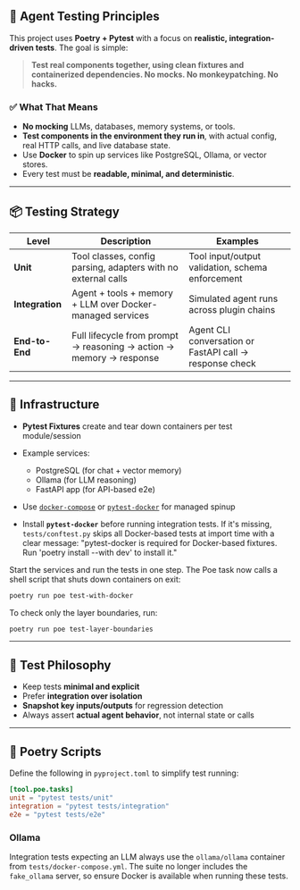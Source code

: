 ## 🧪 Agent Testing Principles

This project uses **Poetry + Pytest** with a focus on **realistic, integration-driven tests**. The goal is simple:

> **Test real components together, using clean fixtures and containerized dependencies. No mocks. No monkeypatching. No hacks.**

### ✅ What That Means

* **No mocking** LLMs, databases, memory systems, or tools.
* **Test components in the environment they run in**, with actual config, real HTTP calls, and live database state.
* Use **Docker** to spin up services like PostgreSQL, Ollama, or vector stores.
* Every test must be **readable, minimal, and deterministic**.

---

## 📦 Testing Strategy

| Level           | Description                                                         | Examples                                                |
| --------------- | ------------------------------------------------------------------- | ------------------------------------------------------- |
| **Unit**        | Tool classes, config parsing, adapters with no external calls       | Tool input/output validation, schema enforcement        |
| **Integration** | Agent + tools + memory + LLM over Docker-managed services           | Simulated agent runs across plugin chains               |
| **End-to-End**  | Full lifecycle from prompt → reasoning → action → memory → response | Agent CLI conversation or FastAPI call → response check |

---

## 🔧 Infrastructure

* **Pytest Fixtures** create and tear down containers per test module/session
* Example services:

  * PostgreSQL (for chat + vector memory)
  * Ollama (for LLM reasoning)
  * FastAPI app (for API-based e2e)
* Use [`docker-compose`](https://docs.docker.com/compose/) or [`pytest-docker`](https://pypi.org/project/pytest-docker/) for managed spinup
* Install **`pytest-docker`** before running integration tests.
  If it's missing, `tests/conftest.py` skips all Docker-based tests at import time
  with a clear message: "pytest-docker is required for Docker-based fixtures. Run 'poetry install --with dev' to install it."

Start the services and run the tests in one step. The Poe task now calls a
shell script that shuts down containers on exit:

```bash
poetry run poe test-with-docker
```

To check only the layer boundaries, run:

```bash
poetry run poe test-layer-boundaries
```

---

## 🧼 Test Philosophy

* Keep tests **minimal and explicit**
* Prefer **integration over isolation**
* **Snapshot key inputs/outputs** for regression detection
* Always assert **actual agent behavior**, not internal state or calls

---

## 📜 Poetry Scripts

Define the following in `pyproject.toml` to simplify test running:

```toml
[tool.poe.tasks]
unit = "pytest tests/unit"
integration = "pytest tests/integration"
e2e = "pytest tests/e2e"
```

### Ollama

Integration tests expecting an LLM always use the `ollama/ollama` container
from `tests/docker-compose.yml`. The suite no longer includes the
`fake_ollama` server, so ensure Docker is available when running these tests.
